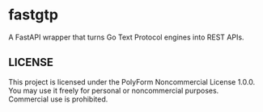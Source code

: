 # fastgtp
A FastAPI wrapper that turns Go Text Protocol engines into REST APIs.

## LICENSE

This project is licensed under the PolyForm Noncommercial License 1.0.0.  
You may use it freely for personal or noncommercial purposes.  
Commercial use is prohibited.  

